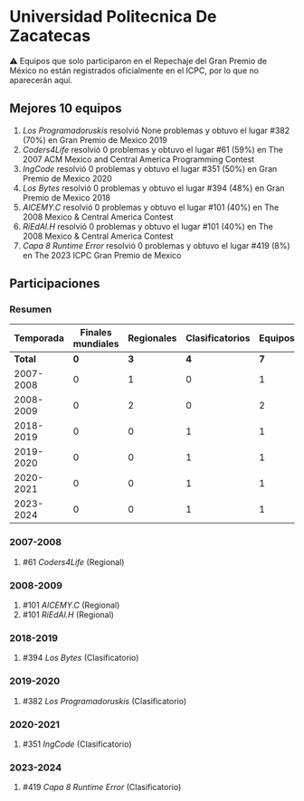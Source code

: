# Universidad Politecnica De Zacatecas

:warning: Equipos que solo participaron en el Repechaje del Gran Premio de México no están registrados oficialmente en el ICPC, por lo que no aparecerán aquí.

## Mejores 10 equipos

1. _Los Programadoruskis_ resolvió None problemas y obtuvo el lugar #382 (70%) en Gran Premio de Mexico 2019
1. _Coders4Life_ resolvió 0 problemas y obtuvo el lugar #61 (59%) en The 2007 ACM Mexico and Central America Programming Contest
1. _IngCode_ resolvió 0 problemas y obtuvo el lugar #351 (50%) en Gran Premio de Mexico 2020
1. _Los Bytes_ resolvió 0 problemas y obtuvo el lugar #394 (48%) en Gran Premio de Mexico 2018
1. _AlCEMY.C_ resolvió 0 problemas y obtuvo el lugar #101 (40%) en The 2008 Mexico & Central America Contest
1. _RiEdAl.H_ resolvió 0 problemas y obtuvo el lugar #101 (40%) en The 2008 Mexico & Central America Contest
1. _Capa 8 Runtime Error_ resolvió 0 problemas y obtuvo el lugar #419 (8%) en The 2023 ICPC Gran Premio de Mexico

## Participaciones

### Resumen

| Temporada | Finales mundiales | Regionales | Clasificatorios | Equipos |
| --- | --- | --- | --- | --- |
| **Total** | **0** | **3** | **4** | **7** |
| 2007-2008 | 0 | 1 | 0 | 1 |
| 2008-2009 | 0 | 2 | 0 | 2 |
| 2018-2019 | 0 | 0 | 1 | 1 |
| 2019-2020 | 0 | 0 | 1 | 1 |
| 2020-2021 | 0 | 0 | 1 | 1 |
| 2023-2024 | 0 | 0 | 1 | 1 |

### 2007-2008

1. #61 _Coders4Life_ (Regional)

### 2008-2009

1. #101 _AlCEMY.C_ (Regional)
1. #101 _RiEdAl.H_ (Regional)

### 2018-2019

1. #394 _Los Bytes_ (Clasificatorio)

### 2019-2020

1. #382 _Los Programadoruskis_ (Clasificatorio)

### 2020-2021

1. #351 _IngCode_ (Clasificatorio)

### 2023-2024

1. #419 _Capa 8 Runtime Error_ (Clasificatorio)



